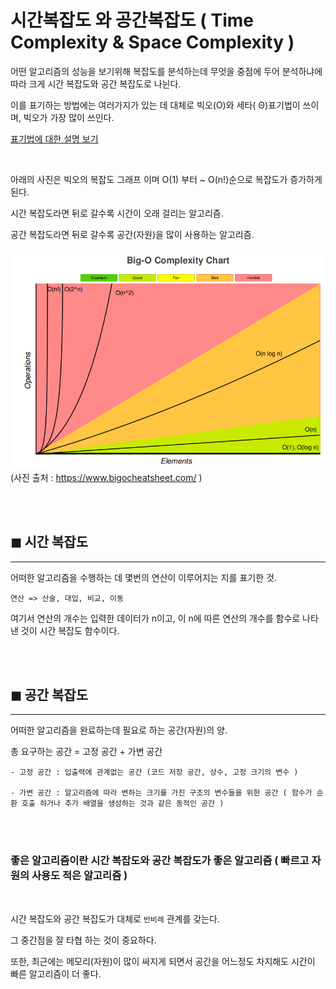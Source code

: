 # 시간복잡도 와 공간복잡도 ( Time Complexity & Space Complexity )

어떤 알고리즘의 성능을 보기위해 복잡도를 분석하는데 무엇을 중점에 두어 분석하냐에 따라 크게 시간 복잡도와 공간 복잡도로 나뉜다.

이를 표기하는 방법에는 여러가지가 있는 데 대체로 빅오(O)와 세타( Θ)표기법이 쓰이며, 빅오가 가장 많이 쓰인다.

[표기법에 대한 설명 보기](/algorithm/Computational-Complexity)

<br>

아래의 사진은 빅오의 복잡도 그래프 이며 O(1) 부터 ~ O(n!)순으로 복잡도가 증가하게 된다.

시간 복잡도라면 뒤로 갈수록 시간이 오래 걸리는 알고리즘.

공간 복잡도라면 뒤로 갈수록 공간(자원)을 많이 사용하는 알고리즘. 

![](/algorithm/Calculate-complexity/graph.PNG)
(사진 출처 : https://www.bigocheatsheet.com/ )


<br><br>

## ◼ 시간 복잡도
----

어떠한 알고리즘을 수행하는 데 몇번의 연산이 이루어지는 지를 표기한 것.

```
연산 => 산술, 대입, 비교, 이동
```

여기서 연산의 개수는 입력한 데이터가 n이고, 이 n에 따른 연산의 개수를 함수로 나타낸 것이 시간 복잡도 함수이다.

<br><br>

## ◼ 공간 복잡도
----

어떠한 알고리즘을 완료하는데 필요로 하는 공간(자원)의 양.

총 요구하는 공간 = 고정 공간 + 가변 공간
```
- 고정 공간 : 입출력에 관계없는 공간 (코드 저장 공간, 상수, 고정 크기의 변수 )

- 가변 공간 : 알고리즘에 따라 변하는 크기를 가진 구조의 변수들을 위한 공간 ( 함수가 순환 호출 하거나 추가 배열을 생성하는 것과 같은 동적인 공간 )
```

<br><br>

### **좋은 알고리즘이란 시간 복잡도와 공간 복잡도가 좋은 알고리즘 ( 빠르고 자원의 사용도 적은 알고리즘 )**

<br>

시간 복잡도와 공간 복잡도가 대체로 `반비례` 관계를 갖는다. 

그 중간점을 잘 타협 하는 것이 중요하다.

또한, 최근에는 메모리(자원)이 많이 싸지게 되면서 공간을 어느정도 차지해도 시간이 빠른 알고리즘이 더 좋다.
